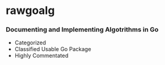 # rawgoalg

### Documenting and Implementing Algotrithms in Go
- Categorized
- Classified Usable Go Package
- Highly Commentated


